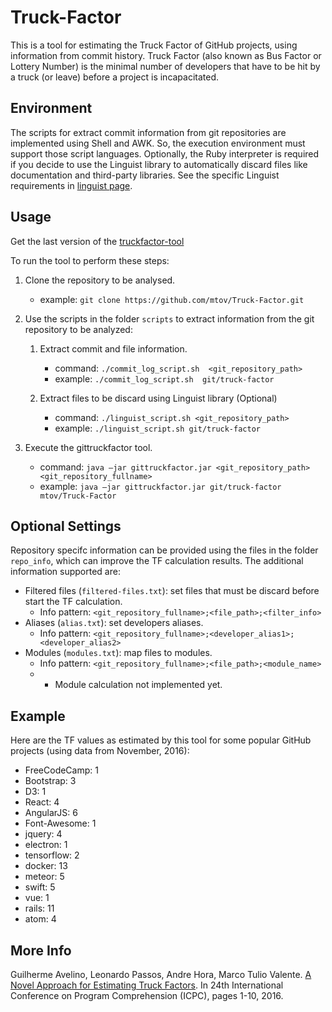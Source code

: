 # Truck-Factor

This is a tool for estimating the Truck Factor of GitHub projects, using information from commit history. Truck Factor (also known as Bus Factor or Lottery Number) is the minimal number of developers that have to be hit by a truck (or leave) before a project is incapacitated.

## Environment 

The scripts for extract commit information from git repositories are implemented using Shell and AWK. So, the execution environment must support those script languages.  Optionally, the Ruby interpreter is required if you decide to use the Linguist library to automatically discard files like documentation and third-party libraries. See the specific Linguist requirements in [linguist page](https://github.com/github/linguist).

## Usage

Get the last version of the [truckfactor-tool](https://github.com/mtov/Truck-Factor/releases)

To run the tool to perform these steps:

1. Clone the repository to be analysed.
	- example: ```git clone https://github.com/mtov/Truck-Factor.git```
2. Use the scripts in the folder `scripts` to extract information from the git repository to be analyzed:
    1. Extract commit and file information. 
        - command: ```./commit_log_script.sh  <git_repository_path>```
        - example: ```./commit_log_script.sh  git/truck-factor```
	
	
    2. Extract files to be discard using Linguist library (Optional)
        - command: ```./linguist_script.sh <git_repository_path>```
        - example: ```./linguist_script.sh git/truck-factor```
	
3. Execute the gittruckfactor tool.
    - command: ```java –jar gittruckfactor.jar <git_repository_path> <git_repository_fullname>```
    - example: ```java –jar gittruckfactor.jar git/truck-factor mtov/Truck-Factor```

## Optional Settings

Repository specifc information can be provided using the files in the folder `repo_info`, which  can improve the TF calculation results. The additional information supported are:

* Filtered files (`filtered-files.txt`): set files that must be discard before start the TF calculation. 
  * Info pattern: `<git_repository_fullname>;<file_path>;<filter_info>`
* Aliases (`alias.txt`): set developers aliases.
  * Info pattern: `<git_repository_fullname>;<developer_alias1>;<developer_alias2>`
* Modules (`modules.txt`): map files to modules. 
  * Info pattern: `<git_repository_fullname>;<file_path>;<module_name>`
  * * Module calculation not implemented yet.

## Example

Here are the TF values as estimated by this tool for some popular GitHub projects (using data from November, 2016):

* FreeCodeCamp: 1
* Bootstrap: 3
* D3: 1
* React: 4
* AngularJS: 6
* Font-Awesome: 1
* jquery: 4
* electron: 1
* tensorflow: 2
* docker: 13
* meteor: 5
* swift: 5
* vue: 1
* rails: 11
* atom: 4

## More Info

Guilherme Avelino, Leonardo Passos, Andre Hora, Marco Tulio Valente. [A Novel Approach for Estimating Truck Factors](https://arxiv.org/abs/1604.06766). In 24th International Conference on Program Comprehension (ICPC), pages 1-10, 2016.
